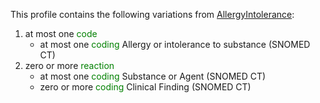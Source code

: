 This profile contains the following variations from [AllergyIntolerance](http://hl7.org/fhir/STU3/AllergyIntolerance):

1. at most one <span style='color:green'> code </span> 
   * at most one <span style='color:green'> coding </span> Allergy or intolerance to substance (SNOMED CT)
1. zero or more <span style='color:green'> reaction </span> 
   * at most one <span style='color:green'> coding </span> Substance or Agent (SNOMED CT)
   * zero or more <span style='color:green'> coding </span> Clinical Finding (SNOMED CT)